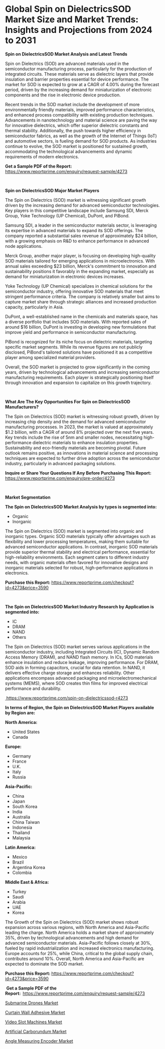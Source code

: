 <p><h1>Global Spin on DielectricsSOD Market Size and Market Trends: Insights and Projections from 2024 to 2031</h1></p><p><strong>Spin on DielectricsSOD Market Analysis and Latest Trends</strong></p>
<p><p>Spin on Dielectrics (SOD) are advanced materials used in the semiconductor manufacturing process, particularly for the production of integrated circuits. These materials serve as dielectric layers that provide insulation and barrier properties essential for device performance. The market for SOD is expected to grow at a CAGR of 4.00% during the forecast period, driven by the increasing demand for miniaturization of electronic components and the rise in electronic device production.</p><p>Recent trends in the SOD market include the development of more environmentally friendly materials, improved performance characteristics, and enhanced process compatibility with existing production techniques. Advancements in nanotechnology and material science are paving the way for innovative dielectrics, which offer superior dielectric constants and thermal stability. Additionally, the push towards higher efficiency in semiconductor fabrics, as well as the growth of the Internet of Things (IoT) and automotive sectors, is fueling demand for SOD products. As industries continue to evolve, the SOD market is positioned for sustained growth, accommodating the technological advancements and dynamic requirements of modern electronics.</p></p>
<p><strong>Get a Sample PDF of the Report:&nbsp;</strong> <a href="https://www.reportprime.com/enquiry/request-sample/4273?utm_campaign=10&utm_medium=2&utm_source=Github&utm_content=ia&utm_term=18102024&utm_id=spin-on-dielectricssod">https://www.reportprime.com/enquiry/request-sample/4273</a></p>
<p>&nbsp;</p>
<p><strong>Spin on DielectricsSOD Major Market Players</strong></p>
<p><p>The Spin on Dielectrics (SOD) market is witnessing significant growth driven by the increasing demand for advanced semiconductor technologies. Key players in this competitive landscape include Samsung SDI, Merck Group, Yoke Technology (UP Chemical), DuPont, and PiBond.</p><p>Samsung SDI, a leader in the semiconductor materials sector, is leveraging its expertise in advanced materials to expand its SOD offerings. The company reported a substantial sales revenue of approximately $24 billion, with a growing emphasis on R&D to enhance performance in advanced node applications.</p><p>Merck Group, another major player, is focusing on developing high-quality SOD materials tailored for emerging applications in microelectronics. With annual sales exceeding $23 billion, Merck's commitment to innovation and sustainability positions it favorably in the expanding market, especially as demand for miniaturization in electronic devices increases.</p><p>Yoke Technology (UP Chemical) specializes in chemical solutions for the semiconductor industry, offering innovative SOD materials that meet stringent performance criteria. The company is relatively smaller but aims to capture market share through strategic alliances and increased production capacity, particularly in Asia.</p><p>DuPont, a well-established name in the chemicals and materials space, has a diverse portfolio that includes SOD materials. With reported sales of around $16 billion, DuPont is investing in developing new formulations that improve yield and performance in semiconductor manufacturing.</p><p>PiBond is recognized for its niche focus on dielectric materials, targeting specific market segments. While its revenue figures are not publicly disclosed, PiBond's tailored solutions have positioned it as a competitive player among specialized material providers.</p><p>Overall, the SOD market is projected to grow significantly in the coming years, driven by technological advancements and increasing semiconductor manufacturing requirements. Each player is strategically positioning itself through innovation and expansion to capitalize on this growth trajectory.</p></p>
<p>&nbsp;</p>
<p><strong>What Are The Key Opportunities For Spin on DielectricsSOD Manufacturers?</strong></p>
<p><p>The Spin on Dielectrics (SOD) market is witnessing robust growth, driven by increasing chip density and the demand for advanced semiconductor manufacturing processes. In 2023, the market is valued at approximately $1.2 billion, with a CAGR of around 8% projected over the next five years. Key trends include the rise of 5nm and smaller nodes, necessitating high-performance dielectric materials to enhance insulation properties. Sustainability and eco-friendly materials are becoming pivotal. Future outlook remains positive, as innovations in material science and processing techniques are expected to further drive adoption across the semiconductor industry, particularly in advanced packaging solutions.</p></p>
<p><strong>Inquire or Share Your Questions If Any Before Purchasing This Report:</strong> <a href="https://www.reportprime.com/enquiry/pre-order/4273?utm_campaign=10&utm_medium=2&utm_source=Github&utm_content=ia&utm_term=18102024&utm_id=spin-on-dielectricssod">https://www.reportprime.com/enquiry/pre-order/4273</a></p>
<p>&nbsp;</p>
<p><strong>Market Segmentation</strong></p>
<p><strong>The Spin on DielectricsSOD Market Analysis by types is segmented into:</strong></p>
<p><ul><li>Organic</li><li>Inorganic</li></ul></p>
<p><p>The Spin on Dielectrics (SOD) market is segmented into organic and inorganic types. Organic SOD materials typically offer advantages such as flexibility and lower processing temperatures, making them suitable for advanced semiconductor applications. In contrast, inorganic SOD materials provide superior thermal stability and electrical performance, essential for high-reliability environments. Each segment caters to different industry needs, with organic materials often favored for innovative designs and inorganic materials selected for robust, high-performance applications in electronics.</p></p>
<p><strong>Purchase this Report:&nbsp;</strong><a href="https://www.reportprime.com/checkout?id=4273&price=3590&utm_campaign=10&utm_medium=2&utm_source=Github&utm_content=ia&utm_term=18102024&utm_id=spin-on-dielectricssod">https://www.reportprime.com/checkout?id=4273&price=3590</a></p>
<p>&nbsp;</p>
<p><strong>The Spin on DielectricsSOD Market Industry Research by Application is segmented into:</strong></p>
<p><ul><li>IC</li><li>DRAM</li><li>NAND</li><li>Others</li></ul></p>
<p><p>The Spin on Dielectrics (SOD) market serves various applications in the semiconductor industry, including Integrated Circuits (IC), Dynamic Random Access Memory (DRAM), and NAND flash memory. In ICs, SOD materials enhance insulation and reduce leakage, improving performance. For DRAM, SOD aids in forming capacitors, crucial for data retention. In NAND, it delivers effective charge storage and enhances reliability. Other applications encompass advanced packaging and microelectromechanical systems (MEMS), where SOD creates thin films for improved electrical performance and durability.</p></p>
<p><a href="https://www.reportprime.com/spin-on-dielectricssod-r4273?utm_campaign=10&utm_medium=2&utm_source=Github&utm_content=ia&utm_term=18102024&utm_id=spin-on-dielectricssod">&nbsp;https://www.reportprime.com/spin-on-dielectricssod-r4273</a></p>
<p><strong>In terms of Region, the Spin on DielectricsSOD Market Players available by Region are:</strong></p>
<p>
    <p> <strong> North America: </strong>
        <ul>
            <li>United States</li>
            <li>Canada</li>
        </ul>
        </p> 
    <p> <strong> Europe: </strong>
        <ul>
            <li>Germany</li>
            <li>France</li>
            <li>U.K.</li>
            <li>Italy</li>
            <li>Russia</li>
        </ul>
        </p> 
    <p> <strong> Asia-Pacific: </strong>
        <ul>
            <li>China</li>
            <li>Japan</li>
            <li>South Korea</li>
            <li>India</li>
            <li>Australia</li>
            <li>China Taiwan</li>
            <li>Indonesia</li>
            <li>Thailand</li>
            <li>Malaysia</li>
        </ul>
        </p> 
    <p> <strong> Latin America: </strong>
        <ul>
            <li>Mexico</li>
            <li>Brazil</li>
            <li>Argentina Korea</li>
            <li>Colombia</li>
        </ul>
        </p> 
    <p> <strong> Middle East & Africa: </strong>
        <ul>
            <li>Turkey</li>
            <li>Saudi</li>
            <li>Arabia</li>
            <li>UAE</li>
            <li>Korea</li>
        </ul>
    </p>
    </p>
<p><p>The Growth of the Spin on Dielectrics (SOD) market shows robust expansion across various regions, with North America and Asia-Pacific leading the charge. North America holds a market share of approximately 35%, driven by technological advancements and high demand for advanced semiconductor materials. Asia-Pacific follows closely at 30%, fueled by rapid industrialization and increased electronics manufacturing. Europe accounts for 25%, while China, critical to the global supply chain, contributes around 10%. Overall, North America and Asia-Pacific are expected to dominate the SOD market.</p></p>
<p><strong>Purchase this Report: </strong><a href="https://www.reportprime.com/checkout?id=4273&price=3590&utm_campaign=10&utm_medium=2&utm_source=Github&utm_content=ia&utm_term=18102024&utm_id=spin-on-dielectricssod">https://www.reportprime.com/checkout?id=4273&price=3590</a></p>
<p>&nbsp;<strong>Get a Sample PDF of the Report:&nbsp;&nbsp;</strong><a href="https://www.reportprime.com/enquiry/request-sample/4273?utm_campaign=10&utm_medium=2&utm_source=Github&utm_content=ia&utm_term=18102024&utm_id=spin-on-dielectricssod">https://www.reportprime.com/enquiry/request-sample/4273</a></p>
<p><strong></strong></p>
<p><p><a href="https://issuu.com/reportprime-2/docs/submarine-drones-market-size-2030.p_589b0a3ee3e8ac?utm_campaign=10&utm_medium=2&utm_source=Github&utm_content=ia&utm_term=18102024&utm_id=spin-on-dielectricssod">Submarine Drones Market</a></p><p><a href="https://www.linkedin.com/pulse/sustainability-trends-curtain-wall-adhesive-industry-ckqdc?utm_campaign=10&utm_medium=2&utm_source=Github&utm_content=ia&utm_term=18102024&utm_id=spin-on-dielectricssod">Curtain Wall Adhesive Market</a></p><p><a href="https://issuu.com/reportprime-2/docs/video-slot-machines-market-size-203_63063c3c2f16b8?utm_campaign=10&utm_medium=2&utm_source=Github&utm_content=ia&utm_term=18102024&utm_id=spin-on-dielectricssod">Video Slot Machines Market</a></p><p><a href="https://www.linkedin.com/pulse/emerging-artificial-carborundum-market-opportunities-analysis-76tqc?utm_campaign=10&utm_medium=2&utm_source=Github&utm_content=ia&utm_term=18102024&utm_id=spin-on-dielectricssod">Artificial Carborundum Market</a></p><p><a href="https://github.com/Annahawkins697/Market-Research-Report-List-1/blob/main/angle-measuring-encoder-market.md?utm_campaign=10&utm_medium=2&utm_source=Github&utm_content=ia&utm_term=18102024&utm_id=spin-on-dielectricssod">Angle Measuring Encoder Market</a></p></p>